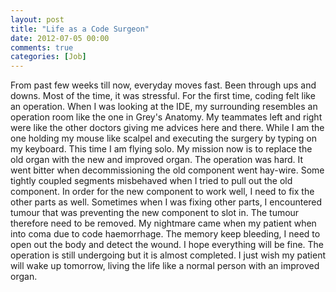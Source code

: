 ```yaml
---
layout: post
title: "Life as a Code Surgeon"
date: 2012-07-05 00:00
comments: true
categories: [Job]
---
```

From past few weeks till now, everyday moves fast. Been through ups and downs. Most of the time, it was stressful. For the first time, coding felt like an operation. When I was looking at the IDE, my surrounding resembles an operation room like the one in Grey's Anatomy. My teammates left and right were like the other doctors giving me advices here and there. While I am the one holding my mouse like scalpel and executing the surgery by typing on my keyboard. This time I am flying solo. My mission now is to replace the old organ with the new and improved organ. The operation was hard. It went bitter when decommissioning the old component went hay-wire. Some tightly coupled segments misbehaved when I tried to pull out the old component. In order for the new component to work well, I need to fix the other parts as well. Sometimes when I was fixing other parts, I encountered tumour that was preventing the new component to slot in. The tumour therefore need to be removed. My nightmare came when my patient when into coma due to code haemorrhage. The memory keep bleeding, I need to open out the body and detect the wound. I hope everything will be fine. The operation is still undergoing but it is almost completed. I just wish my patient will wake up tomorrow, living the life like a normal person with an improved organ. 